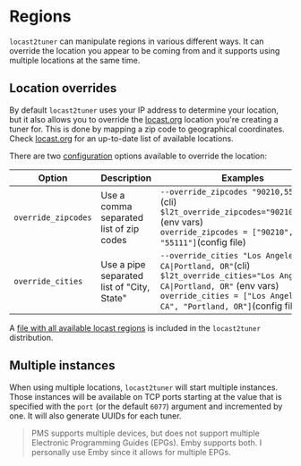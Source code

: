 # Regions
`locast2tuner` can manipulate regions in various different ways. It can override the location you appear to be coming from and it supports using multiple locations at the same time.

## Location overrides
By default `locast2tuner` uses your IP address to determine your location, but it also allows you to override the [locast.org](https://locast.org) location you're creating a tuner for. This is done by mapping a zip code to geographical coordinates.
Check [locast.org](https://locast.org) for an up-to-date list of available locations.

There are two [configuration](../configuration.md) options available to override the location:

| Option | Description | Examples |
| - | - | - |
|`override_zipcodes` | Use a comma separated list of zip codes | `--override_zipcodes "90210,55111"`(cli)<br>`$l2t_override_zipcodes="90210,55111"` (env vars)<br>`override_zipcodes = ["90210", "55111"]`(config file)
|`override_cities` | Use a pipe separated list of "City, State" | `--override_cities "Los Angeles, CA\|Portland, OR"`(cli)<br>`$l2t_override_cities="Los Angeles, CA\|Portland, OR"` (env vars)<br>`override_cities = ["Los Angeles, CA", "Portland, OR"]`(config file)


A [file with all available locast regions](https://github.com/wouterdebie/locast2tuner/blob/main/assets/regions) is included in the `locast2tuner` distribution.

## Multiple instances
When using multiple locations, `locast2tuner` will start multiple instances. Those instances will be available on TCP ports starting at the value that is specified with the `port` (or the default `6077`) argument and incremented by one. It will also generate UUIDs for each tuner.

>PMS supports multiple devices, but does not support multiple Electronic Programming Guides (EPGs). Emby supports both. I personally use Emby since it allows for multiple EPGs.
